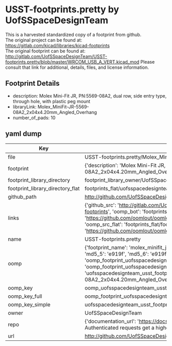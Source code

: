 # USST-footprints.pretty by UofSSpaceDesignTeam  
This is a harvested standardized copy of a footprint from github.  
The original project can be found at:  
https://gitlab.com/kicad/libraries/kicad-footprints  
The original footprint can be found at:
http://gitlab.com/UofSSpaceDesignTeam/USST-footprints.pretty/blob/master/WRCOM_USB_A_VERT.kicad_mod
Please consult that link for additional, details, files, and license information.  
## Footprint Details
* description: Molex Mini-Fit JR, PN:5569-08A2, dual row, side entry type, through hole, with plastic peg mount  
* libraryLink: Molex_MiniFit-JR-5569-08A2_2x04x4.20mm_Angled_Overhang  
* number_of_pads: 10  
## yaml dump  
| Key | Value |  
| --- | --- |  
| file | USST-footprints.pretty/Molex_MiniFit-JR-5569-08A2_2x04x4.20mm_Angled_Overhang.kicad_mod |  
| footprint | {'description': 'Molex Mini-Fit JR, PN:5569-08A2, dual row, side entry type, through hole, with plastic peg mount', 'libraryLink': 'Molex_MiniFit-JR-5569-08A2_2x04x4.20mm_Angled_Overhang', 'number_of_pads': 10} |  
| footprint_library_directory | footprint_library_owner/UofSSpaceDesignTeam_USST-footprints.pretty |  
| footprint_library_directory_flat | footprints_flat/uofsspacedesignteam_usst_footprints_molex_minifit_jr_5569_08a2_2x04x4_20mm_angled_overhang/working |  
| github_path | http://github.com/UofSSpaceDesignTeam/USST-footprints.pretty/blob/master/Molex_MiniFit-JR-5569-08A2_2x04x4.20mm_Angled_Overhang.kicad_mod |  
| links | {'github_src': 'http://gitlab.com/UofSSpaceDesignTeam/USST-footprints.pretty/blob/master/WRCOM_USB_A_VERT.kicad_mod', 'github_src_repo': 'https://gitlab.com/kicad/libraries/kicad-footprints', 'oomp_bot': 'footprints/uofsspacedesignteam_usst_footprints_molex_minifit_jr_5569_08a2_2x04x4_20mm_angled_overhang/working', 'oomp_bot_github': 'https://github.com/oomlout/oomlout_oomp_footprint_bot/tree/main/footprints/uofsspacedesignteam_usst_footprints_molex_minifit_jr_5569_08a2_2x04x4_20mm_angled_overhang/working', 'oomp_src_flat': 'footprints_flat/footprints_flat/uofsspacedesignteam_usst_footprints_molex_minifit_jr_5569_08a2_2x04x4_20mm_angled_overhang/working', 'oomp_src_flat_github': 'https://github.com/oomlout/oomlout_oomp_footprint_src/tree/main/footprints_flat/uofsspacedesignteam_usst_footprints_molex_minifit_jr_5569_08a2_2x04x4_20mm_angled_overhang/working'} |  
| name | USST-footprints.pretty |  
| oomp | {'footprint_name': 'molex_minifit_jr_5569_08a2_2x04x4_20mm_angled_overhang', 'library_name': 'usst_footprints', 'md5': 'e919f54320e8527bf59333ef2c00e062', 'md5_10': 'e919f54320', 'md5_5': 'e919f', 'md5_6': 'e919f5', 'oomp_key': 'oomp_uofsspacedesignteam_usst_footprints_molex_minifit_jr_5569_08a2_2x04x4_20mm_angled_overhang', 'oomp_key_extra': 'oomp_footprint_uofsspacedesignteam_usst_footprints_molex_minifit_jr_5569_08a2_2x04x4_20mm_angled_overhang', 'oomp_key_full': 'oomp_footprint_uofsspacedesignteam_usst_footprints_molex_minifit_jr_5569_08a2_2x04x4_20mm_angled_overhang_e919f5', 'oomp_key_simple': 'uofsspacedesignteam_usst_footprints_molex_minifit_jr_5569_08a2_2x04x4_20mm_angled_overhang', 'original_filename': 'USST-footprints.pretty/Molex_MiniFit-JR-5569-08A2_2x04x4.20mm_Angled_Overhang.kicad_mod', 'owner_name': 'uofsspacedesignteam'} |  
| oomp_key | oomp_uofsspacedesignteam_usst_footprints_molex_minifit_jr_5569_08a2_2x04x4_20mm_angled_overhang |  
| oomp_key_full | oomp_footprint_uofsspacedesignteam_usst_footprints_molex_minifit_jr_5569_08a2_2x04x4_20mm_angled_overhang |  
| oomp_key_simple | uofsspacedesignteam_usst_footprints_molex_minifit_jr_5569_08a2_2x04x4_20mm_angled_overhang |  
| owner | UofSSpaceDesignTeam |  
| repo | {'documentation_url': 'https://docs.github.com/rest/overview/resources-in-the-rest-api#rate-limiting', 'message': "API rate limit exceeded for 84.66.173.59. (But here's the good news: Authenticated requests get a higher rate limit. Check out the documentation for more details.)"} |  
| url | http://github.com/UofSSpaceDesignTeam/USST-footprints.pretty |  

